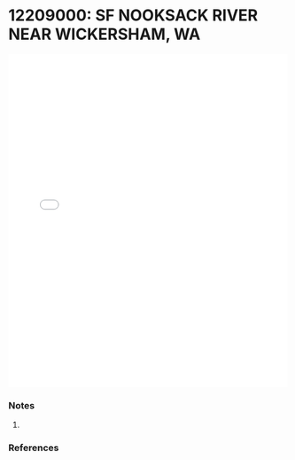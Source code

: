 # 12209000: SF NOOKSACK RIVER NEAR WICKERSHAM, WA

<iframe src="/distribution_estimation/_static/stations/12209000_fdc.html" width="100%" height="600" frameborder="0"></iframe>

### Notes
1. 

### References

